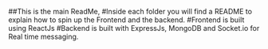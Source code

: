 ##This is the main ReadMe, 
#Inside each folder you will find a README to explain how to spin up the Frontend and the backend. 
#Frontend is built using ReactJs
#Backend is built with ExpressJs, MongoDB and Socket.io for Real time messaging. 
